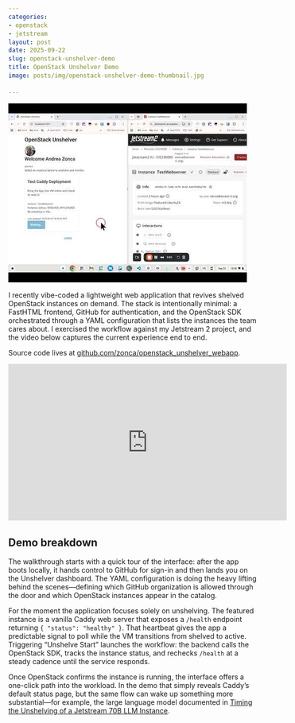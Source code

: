 ```yaml
---
categories:
- openstack
- jetstream
layout: post
date: 2025-09-22
slug: openstack-unshelver-demo
title: OpenStack Unshelver Demo
image: posts/img/openstack-unshelver-demo-thumbnail.jpg

---
```


![OpenStack Unshelver demo thumbnail](posts/img/openstack-unshelver-demo-thumbnail.jpg)

I recently vibe-coded a lightweight web application that revives shelved OpenStack instances on demand. The stack is intentionally minimal: a FastHTML frontend, GitHub for authentication, and the OpenStack SDK orchestrated through a YAML configuration that lists the instances the team cares about. I exercised the workflow against my Jetstream 2 project, and the video below captures the current experience end to end.

Source code lives at [github.com/zonca/openstack_unshelver_webapp](https://github.com/zonca/openstack_unshelver_webapp).

<iframe width="560" height="315" src="https://www.youtube.com/embed/xdVKyStD55M" title="OpenStack Unshelver demo" frameborder="0" allow="accelerometer; autoplay; clipboard-write; encrypted-media; gyroscope; picture-in-picture" allowfullscreen></iframe>

## Demo breakdown

The walkthrough starts with a quick tour of the interface: after the app boots locally, it hands control to GitHub for sign-in and then lands you on the Unshelver dashboard. The YAML configuration is doing the heavy lifting behind the scenes—defining which GitHub organization is allowed through the door and which OpenStack instances appear in the catalog.

For the moment the application focuses solely on unshelving. The featured instance is a vanilla Caddy web server that exposes a `/health` endpoint returning `{ "status": "healthy" }`. That heartbeat gives the app a predictable signal to poll while the VM transitions from shelved to active. Triggering “Unshelve Start” launches the workflow: the backend calls the OpenStack SDK, tracks the instance status, and rechecks `/health` at a steady cadence until the service responds.

Once OpenStack confirms the instance is running, the interface offers a one-click path into the workload. In the demo that simply reveals Caddy’s default status page, but the same flow can wake up something more substantial—for example, the large language model documented in [Timing the Unshelving of a Jetstream 70B LLM Instance](2025-09-18-llm-unshelve.md).
